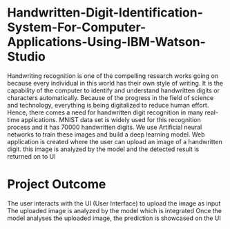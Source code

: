 # Handwritten-Digit-Identification-System-For-Computer-Applications-Using-IBM-Watson-Studio
Handwriting recognition is one of the compelling research works going on because every individual in this world has their own style of writing. 
It is the capability of the computer to identify and understand handwritten digits or characters automatically. Because of the progress in the field of science and technology, everything is being digitalized to reduce human effort. Hence, there comes a need for handwritten digit recognition in many real-time applications. 
MNIST data set is widely used for this recognition process and it has 70000 handwritten digits. We use Artificial neural networks to train these images and build a deep learning model. 
Web application is created where the user can upload an image of a handwritten digit. this image is analyzed by the model and the detected result is returned on to UI
# Project Outcome
The user interacts with the UI (User Interface) to upload the image as input
The uploaded image is analyzed by the model which is integrated
Once the model analyses the uploaded image, the prediction is showcased on the UI
